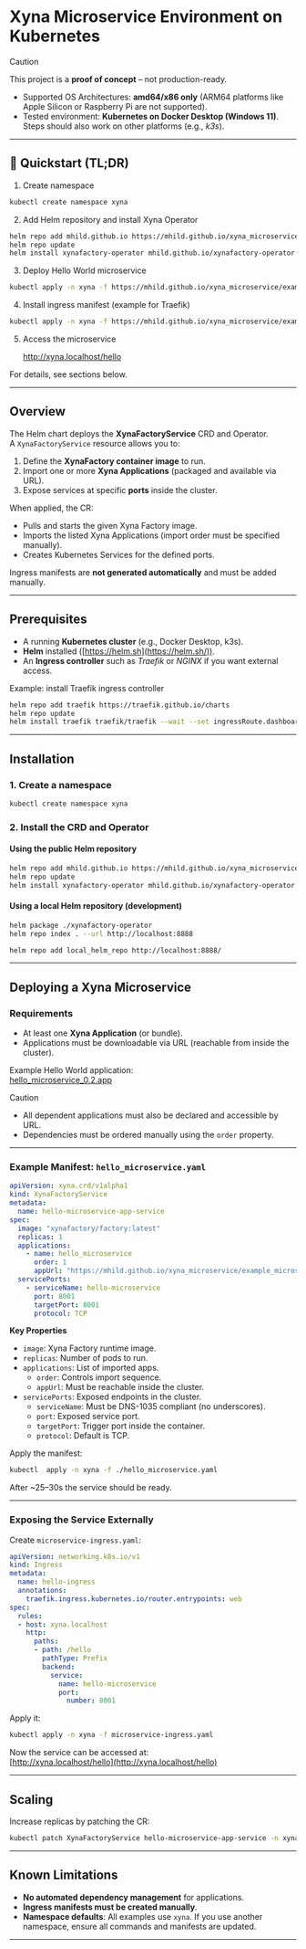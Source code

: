 # Xyna Microservice Environment on Kubernetes

> [!CAUTION]
> This project is a **proof of concept** – not production-ready.  
> - Supported OS Architectures: **amd64/x86 only** (ARM64 platforms like Apple Silicon or Raspberry Pi are not supported).  
> - Tested environment: **Kubernetes on Docker Desktop (Windows 11)**. Steps should also work on other platforms (e.g., *k3s*).  

---

## 🚀 Quickstart (TL;DR)

1. Create namespace
```bash
kubectl create namespace xyna
```

2. Add Helm repository and install Xyna Operator
```bash
helm repo add mhild.github.io https://mhild.github.io/xyna_microservice/helm_repository/
helm repo update
helm install xynafactory-operator mhild.github.io/xynafactory-operator --version 0.1.3 -n xyna
````

3. Deploy Hello World microservice
```bash
kubectl apply -n xyna -f https://mhild.github.io/xyna_microservice/example_microservice/hello_microservice.yaml
```
4. Install ingress manifest (example for Traefik)
```bash
kubectl apply -n xyna -f https://mhild.github.io/xyna_microservice/example_microservice/microservice-ingress.yaml
````

5. Access the microservice

    <http://xyna.localhost/hello>

For details, see sections below.

---

## Overview

The Helm chart deploys the **XynaFactoryService** CRD and Operator.  
A `XynaFactoryService` resource allows you to:

1. Define the **XynaFactory container image** to run.  
2. Import one or more **Xyna Applications** (packaged and available via URL).  
3. Expose services at specific **ports** inside the cluster.  

When applied, the CR:  
- Pulls and starts the given Xyna Factory image.  
- Imports the listed Xyna Applications (import order must be specified manually).  
- Creates Kubernetes Services for the defined ports.  

Ingress manifests are **not generated automatically** and must be added manually.

---

## Prerequisites

- A running **Kubernetes cluster** (e.g., Docker Desktop, k3s).  
- **Helm** installed ([https://helm.sh](https://helm.sh/)).  
- An **Ingress controller** such as *Traefik* or *NGINX* if you want external access.  

Example: install Traefik ingress controller  

```bash
helm repo add traefik https://traefik.github.io/charts
helm repo update
helm install traefik traefik/traefik --wait --set ingressRoute.dashboard.enabled=true --set ingressRoute.dashboard.matchRule='Host(`dashboard.localhost`)'  --set ingressRoute.dashboard.entryPoints={web} --set providers.kubernetesGateway.enabled=true --set gateway.listeners.web.namespacePolicy.from=All
```
  

---

## Installation

### 1. Create a namespace

```bash
kubectl create namespace xyna
```

### 2. Install the CRD and Operator

#### Using the public Helm repository

```bash
helm repo add mhild.github.io https://mhild.github.io/xyna_microservice/helm_repository/
helm repo update
helm install xynafactory-operator mhild.github.io/xynafactory-operator --version 0.1.3 -n xyna
```


#### Using a local Helm repository (development)

```bash
helm package ./xynafactory-operator
helm repo index . --url http://localhost:8888

helm repo add local_helm_repo http://localhost:8888/
```

---

## Deploying a Xyna Microservice

### Requirements
- At least one **Xyna Application** (or bundle).  
- Applications must be downloadable via URL (reachable from inside the cluster).  

Example Hello World application:  
[hello_microservice_0.2.app](https://mhild.github.io/xyna_microservice/example_microservice/app_repo/hello_microservice_0.2.app)  

> [!CAUTION]
> - All dependent applications must also be declared and accessible by URL.  
> - Dependencies must be ordered manually using the `order` property.  

---

### Example Manifest: `hello_microservice.yaml`


```yaml
apiVersion: xyna.crd/v1alpha1
kind: XynaFactoryService
metadata:
  name: hello-microservice-app-service
spec:
  image: "xynafactory/factory:latest"
  replicas: 1
  applications:
    - name: hello_microservice
      order: 1
      appUrl: "https://mhild.github.io/xyna_microservice/example_microservice/app_repo/hello_microservice_0.2.app"
  servicePorts:
    - serviceName: hello-microservice
      port: 8001
      targetPort: 8001
      protocol: TCP
```


**Key Properties**  
- `image`: Xyna Factory runtime image.  
- `replicas`: Number of pods to run.  
- `applications`: List of imported apps.  
  - `order`: Controls import sequence.  
  - `appUrl`: Must be reachable inside the cluster.  
- `servicePorts`: Exposed endpoints in the cluster.  
  - `serviceName`: Must be DNS-1035 compliant (no underscores).  
  - `port`: Exposed service port.  
  - `targetPort`: Trigger port inside the container.  
  - `protocol`: Default is TCP.  

Apply the manifest:


```bash
kubectl  apply -n xyna -f ./hello_microservice.yaml
```


After ~25–30s the service should be ready.

---

### Exposing the Service Externally

Create `microservice-ingress.yaml`:  


```yaml
apiVersion: networking.k8s.io/v1
kind: Ingress
metadata:
  name: hello-ingress
  annotations:
    traefik.ingress.kubernetes.io/router.entrypoints: web
spec:
  rules:
  - host: xyna.localhost
    http:
      paths:
      - path: /hello
        pathType: Prefix
        backend:
          service:
            name: hello-microservice
            port:
              number: 8001
```


Apply it:  


```bash
kubectl apply -n xyna -f microservice-ingress.yaml
```

Now the service can be accessed at:  
[http://xyna.localhost/hello](http://xyna.localhost/hello)  

---

## Scaling

Increase replicas by patching the CR:


```bash
kubectl patch XynaFactoryService hello-microservice-app-service -n xyna --type merge -p '{\"spec\": {\"replicas\": 3}}'
```


---

## Known Limitations

- **No automated dependency management** for applications.  
- **Ingress manifests must be created manually**.  
- **Namespace defaults**: All examples use `xyna`. If you use another namespace, ensure all commands and manifests are updated.  

---
